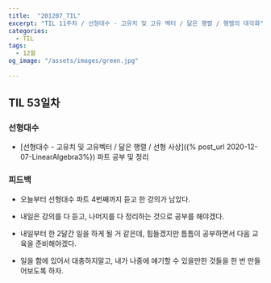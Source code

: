 ```yaml
---
title:  "201207_TIL"
excerpt: "TIL 11주차 / 선형대수 - 고유치 및 고유 벡터 / 닮은 행렬 / 행렬의 대각화"
categories:
  - TIL
tags:
  - 12월
og_image: "/assets/images/green.jpg"
  
---
```

## TIL 53일차

### 선형대수
- [선형대수 - 고유치 및 고유벡터 / 닮은 행렬 / 선형 사상]({% post_url 2020-12-07-LinearAlgebra3%}) 파트 공부 및 정리


### 피드백
- 오늘부터 선형대수 파트 4번째까지 듣고 한 강의가 남았다.
- 내일은 강의를 다 듣고, 나머지를 다 정리하는 것으로 공부를 해야겠다.
- 내일부터 한 2달간 일을 하게 될 거 같은데, 힘들겠지만 틈틈이 공부하면서 다음 교육을 준비해야겠다.

- 일을 함에 있어서 대충하지말고, 내가 나중에 얘기할 수 있을만한 것들을 한 번 만들어보도록 하자.